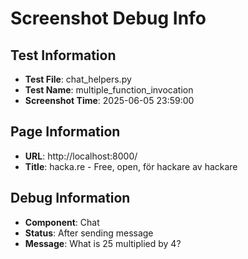 # Screenshot Debug Info

## Test Information

- **Test File**: chat_helpers.py
- **Test Name**: multiple_function_invocation
- **Screenshot Time**: 2025-06-05 23:59:00

## Page Information

- **URL**: http://localhost:8000/
- **Title**: hacka.re - Free, open, för hackare av hackare

## Debug Information

- **Component**: Chat
- **Status**: After sending message
- **Message**: What is 25 multiplied by 4?

